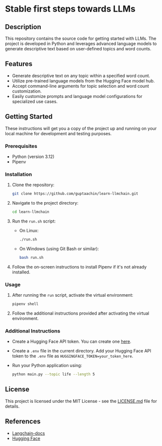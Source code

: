 # Stable first steps towards LLMs

## Description

This repository contains the source code for getting started with LLMs. The project is developed in Python and leverages advanced language models to generate descriptive text based on user-defined topics and word counts.

## Features

- Generate descriptive text on any topic within a specified word count.
- Utilize pre-trained language models from the Hugging Face model hub.
- Accept command-line arguments for topic selection and word count customization.
- Easily customize prompts and language model configurations for specialized use cases.

## Getting Started

These instructions will get you a copy of the project up and running on your local machine for development and testing purposes.

### Prerequisites

- Python (version 3.12)
- Pipenv

### Installation

1. Clone the repository:

   ```bash
   git clone https://github.com/guptaachin/learn-llmchain.git
   ```

2. Navigate to the project directory:

   ```bash
   cd learn-llmchain
   ```

3. Run the `run.sh` script:

   - On Linux:

     ```bash
     ./run.sh
     ```

   - On Windows (using Git Bash or similar):

     ```bash
     bash run.sh
     ```

4. Follow the on-screen instructions to install Pipenv if it's not already installed.

### Usage

1. After running the `run` script, activate the virtual environment:

   ```bash
   pipenv shell
   ```

2. Follow the additional instructions provided after activating the virtual environment.

### Additional Instructions

- Create a Hugging Face API token. You can create one [here](https://huggingface.co/join).
- Create a `.env` file in the current directory. Add your Hugging Face API token to the `.env` file as `HUGGINGFACE_TOKEN=your_token_here`.
- Run your Python application using:

  ```bash
  python main.py --topic life --length 5
  ```

## License

This project is licensed under the MIT License - see the [LICENSE.md](LICENSE.md) file for details.

## References

- [Langchain-docs](https://api.python.langchain.com/en/latest/langchain_api_reference.html)
- [Hugging Face](https://huggingface.co/)

